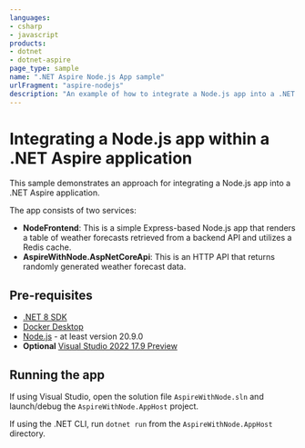 ```yaml
---
languages:
- csharp
- javascript
products:
- dotnet
- dotnet-aspire
page_type: sample
name: ".NET Aspire Node.js App sample"
urlFragment: "aspire-nodejs"
description: "An example of how to integrate a Node.js app into a .NET Aspire app."
---
```


# Integrating a Node.js app within a .NET Aspire application

This sample demonstrates an approach for integrating a Node.js app into a .NET Aspire application.

The app consists of two services:

- **NodeFrontend**: This is a simple Express-based Node.js app that renders a table of weather forecasts retrieved from a backend API and utilizes a Redis cache.
- **AspireWithNode.AspNetCoreApi**: This is an HTTP API that returns randomly generated weather forecast data.

## Pre-requisites

- [.NET 8 SDK](https://dotnet.microsoft.com/download/dotnet/8.0)
- [Docker Desktop](https://www.docker.com/products/docker-desktop/)
- [Node.js](https://nodejs.org) - at least version 20.9.0
- **Optional** [Visual Studio 2022 17.9 Preview](https://visualstudio.microsoft.com/vs/preview/)

## Running the app

If using Visual Studio, open the solution file `AspireWithNode.sln` and launch/debug the `AspireWithNode.AppHost` project.

If using the .NET CLI, run `dotnet run` from the `AspireWithNode.AppHost` directory.
